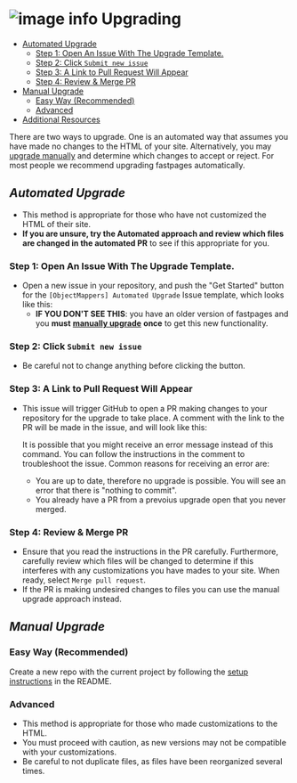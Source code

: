 # ![image info](../images/icons8-module-64.png) Upgrading

* [Automated Upgrade](upgrade.md#automated-upgrade)
  * [Step 1: Open An Issue With The Upgrade Template.](upgrade.md#step-1-open-an-issue-with-the-upgrade-template)
  * [Step 2: Click `Submit new issue`](upgrade.md#step-2-click-submit-new-issue)
  * [Step 3: A Link to Pull Request Will Appear](upgrade.md#step-3-a-link-to-pull-request-will-appear)
  * [Step 4: Review & Merge PR](upgrade.md#step-4-review-merge-pr)
* [Manual Upgrade](upgrade.md#manual-upgrade)
  * [Easy Way \(Recommended\)](upgrade.md#easy-way-recommended)
  * [Advanced](upgrade.md#advanced)
* [Additional Resources](upgrade.md#additional-resources)

There are two ways to upgrade. One is an automated way that assumes you have made no changes to the HTML of your site. Alternatively, you may [upgrade manually](upgrade.md#manual-upgrade) and determine which changes to accept or reject. For most people we recommend upgrading fastpages automatically.

## _Automated Upgrade_

* This method is appropriate for those who have not customized the HTML of their site.
* **If you are unsure, try the Automated approach and review which files are changed in the automated PR** to see if this appropriate for you.

### Step 1: Open An Issue With The Upgrade Template.

* Open a new issue in your repository, and push the "Get Started" button for the `[ObjectMappers] Automated Upgrade` Issue template, which looks like this:
  * **IF YOU DON'T SEE THIS**: you have an older version of fastpages and you **must** [**manually upgrade**](upgrade.md#manual-upgrade) **once** to get this new functionality.

### Step 2: Click `Submit new issue`

* Be careful not to change anything before clicking the button.

### Step 3: A Link to Pull Request Will Appear

* This issue will trigger GitHub to open a PR making changes to your repository for the upgrade to take place. A comment with the link to the PR will be made in the issue, and will look like this:

  It is possible that you might receive an error message instead of this command. You can follow the instructions in the comment to troubleshoot the issue. Common reasons for receiving an error are:

  * You are up to date, therefore no upgrade is possible.  You will see an error that there is "nothing to commit".
  * You already have a PR from a prevoius upgrade open that you never merged.

### Step 4: Review & Merge PR

* Ensure that you read the instructions in the PR carefully.  Furthermore, carefully review which files will be changed to determine if this interferes with any customizations you have mades to your site.  When ready, select `Merge pull request`.
* If the PR is making undesired changes to files you can use the manual upgrade approach instead.

## _Manual Upgrade_

### Easy Way \(Recommended\)

Create a new repo with the current project by following the [setup instructions](https://github.com/AlexRogalskiy/object-mappers-playground#setup-instructions) in the README.

### Advanced

* This method is appropriate for those who made customizations to the HTML.
* You must proceed with caution, as new versions may not be compatible with your customizations.
* Be careful to not duplicate files, as files have been reorganized several times.
